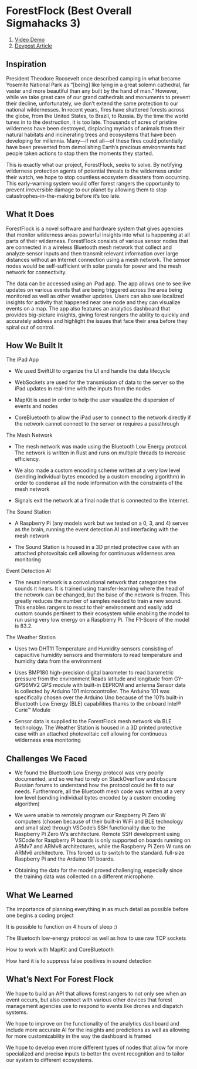 # ForestFlock (Best Overall Sigmahacks 3)
1. [Video Demo](https://www.youtube.com/watch?v=tqgeitCGvJk)
1. [Devpost Article](https://devpost.com/software/forestflock)

## Inspiration
President Theodore Roosevelt once described camping in what became Yosemite National Park as “[being] like lying in a great solemn cathedral, far vaster and more beautiful than any built by the hand of man.” However, while we take great care of our grand cathedrals and monuments to prevent their decline, unfortunately, we don’t extend the same protection to our national wildernesses. In recent years, fires have shattered forests across the globe, from the United States, to Brazil, to Russia. By the time the world tunes in to the destruction, it is too late. Thousands of acres of pristine wilderness have been destroyed, displacing myriads of animals from their natural habitats and incinerating trees and ecosystems that have been developing for millennia. Many—if not all—of these fires could potentially have been prevented from demolishing Earth’s precious environments had people taken actions to stop them the moments they started. 

This is exactly what our project, ForestFlock, seeks to solve. By notifying wilderness protection agents of potential threats to the wilderness under their watch, we hope to stop countless ecosystem disasters from occurring. This early-warning system would offer forest rangers the opportunity to prevent irreversible damage to our planet by allowing them to stop catastrophes-in-the-making before it’s too late.


## What It Does
ForestFlock is a novel software and hardware system that gives agencies that monitor wilderness areas powerful insights into what is happening at all parts of their wilderness. ForestFlock consists of various sensor nodes that are connected in a wireless Bluetooth mesh network that collect and analyze sensor inputs and then transmit relevant information over large distances without an Internet connection using a mesh network. The sensor nodes would be self-sufficient with solar panels for power and the mesh network for connectivity.
 
The data can be accessed using an iPad app. The app allows one to see live updates on various events that are being triggered across the area being monitored as well as other weather updates. Users can also see localized insights for activity that happened near one node and they can visualize events on a map. The app also features an analytics dashboard that provides big-picture insights, giving forest rangers the ability to quickly and accurately address and highlight the issues that face their area before they spiral out of control.



## How We Built It
The iPad App

- We used SwiftUI to organize the UI and handle the data lifecycle

- WebSockets are used for the transmission of data to the server so the iPad updates in real-time with the inputs from the nodes

- MapKit is used in order to help the user visualize the dispersion of events and nodes

- CoreBluetooth to allow the iPad user to connect to the network directly if the network cannot connect to the server or requires a passthrough

The Mesh Network
- The mesh network was made using the Bluetooth Low Energy protocol. The network is written in Rust and runs on multiple threads to increase efficiency.

- We also made a custom encoding scheme written at a very low level (sending individual bytes encoded by a custom encoding algorithm) in order to condense all the node information with the constraints of the mesh network

- Signals exit the network at a final node that is connected to the Internet.

The Sound Station

- A Raspberry Pi (any models work but we tested on a 0, 3, and 4) serves as the brain, running the event detection AI and interfacing with the mesh network

- The Sound Station is housed in a 3D printed protective case with an attached photovoltaic cell allowing for continuous wilderness area monitoring

Event Detection AI
- The neural network is a convolutional network that categorizes the sounds it hears. It is trained using transfer-learning where the head of the network can be changed, but the base of the network is frozen. This greatly reduces the number of samples needed to train a new sound. This enables rangers to react to their environment and easily add custom sounds pertinent to their ecosystem while enabling the model to run using very low energy on a Raspberry Pi. The F1-Score of the model is 83.2.

The Weather Station
- Uses two DHT11 Temperature and Humidity sensors consisting of capacitive humidity sensors and thermistors to read temperature and humidity data from the environment

- Uses BMP180 high-precision digital barometer to read barometric pressure from the environment
Reads latitude and longitude from GY-GPS6MV2 GPS module with built-in EEPROM and antenna
Sensor data is collected by Arduino 101 microcontroller. The Arduino 101 was specifically chosen over the Arduino Uno because of the 101’s built-in Bluetooth Low Energy (BLE) capabilities thanks to the onboard Intel® Curie™ Module

- Sensor data is supplied to the ForestFlock mesh network via BLE technology. The Weather Station is housed in a 3D printed protective case with an attached photovoltaic cell allowing for continuous wilderness area monitoring


## Challenges We Faced
- We found the Bluetooth Low Energy protocol was very poorly documented, and so we had to rely on StackOverflow and obscure Russian forums to understand how the protocol could be fit to our needs. Furthermore, all the Bluetooth mesh code was written at a very low level (sending individual bytes encoded by a custom encoding algorithm)

- We were unable to remotely program our Raspberry Pi Zero W computers (chosen because of their built-in WiFi and BLE technology and small size) through VSCode’s SSH functionality due to the Raspberry Pi Zero W’s architecture. Remote SSH development using VSCode for Raspberry Pi boards is only supported on boards running on ARMv7 and ARMv8 architectures, while the Raspberry Pi Zero W runs on ARMv6 architecture. This forced us to switch to the standard. full-size Raspberry Pi and the Arduino 101 boards.

- Obtaining the data for the model proved challenging, especially since the training data was collected on a different microphone.


## What We Learned
The importance of planning everything in as much detail as possible before one begins a coding project

It is possible to function on 4 hours of sleep :)

The Bluetooth low-energy protocol as well as how to use raw TCP sockets

How to work with MapKit and CoreBluetooth

How hard it is to suppress false positives in sound detection 


## What’s Next For Forest Flock
We hope to build an API that allows forest rangers to not only see when an event occurs, but also connect with various other devices that forest management agencies use to respond to events like drones and dispatch systems. 

We hope to improve on the functionality of the analytics dashboard and include more accurate AI for the insights and predictions as well as allowing for more customizability in the way the dashboard is framed

We hope to develop even more different types of nodes that allow for more specialized and precise inputs to better the event recognition and to tailor our system to different ecosystems. 
